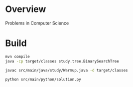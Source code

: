 # Overview
Problems in Computer Science


# Build
```bash
mvn compile
java -cp target/classes study.tree.BinarySearchTree

javac src/main/java/study/Warmup.java -d target/classes

python src/main/python/solution.py
```